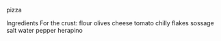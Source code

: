 pizza

Ingredients
For the crust:
flour
olives
cheese
tomato
chilly flakes
sossage
salt
water
pepper
herapino